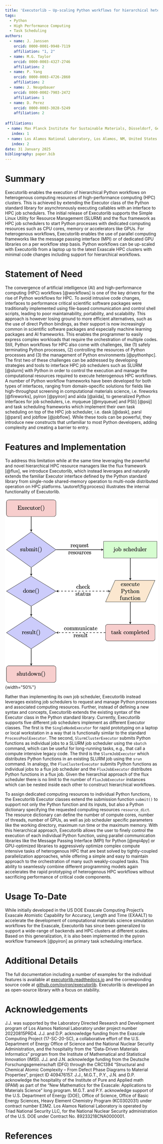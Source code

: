 ```yaml
---
title: 'Executorlib – Up-scaling Python workflows for hierarchical heterogenous high-performance computing'
tags:
  - Python
  - High Performance Computing
  - Task Scheduling
authors:
  - name: J. Janssen
    orcid: 0000-0001-9948-7119
    affiliation: "1, 2"
  - name: M.G. Taylor
    orcid: 0000-0003-4327-2746
    affiliation: 2
  - name: P. Yang
    orcid: 0000-0003-4726-2860
    affiliation: 2
  - name: J. Neugebauer
    orcid: 0000-0002-7903-2472
    affiliation: 1
  - name: D. Perez
    orcid: 0000-0003-3028-5249
    affiliation: 2

affiliations:
 - name: Max Planck Institute for Sustainable Materials, Düsseldorf, Germany
   index: 1
 - name: Los Alamos National Laboratory, Los Alamos, NM, United States of America
   index: 2
date: 31 January 2025
bibliography: paper.bib
---
```


# Summary
Executorlib enables the execution of hierarchical Python workflows on heterogenous computing resources of high-performance computing (HPC) clusters. This is achieved by extending the Executor class of the Python standard library for asynchronously executing callables with an interface to HPC job schedulers. The initial release of Executorlib supports the Simple Linux Utility for Resource Management (SLURM) and the flux framework as HPC job schedulers to start Python processes with dedicated computing resources such as CPU cores, memory or accelerators like GPUs. For heterogenous workflows, Executorlib enables the use of parallel computing frameworks like the message passing interface (MPI) or of dedicated GPU libraries on a per workflow step basis. Python workflows can be up-scaled with Executorlib from a laptop up to the latest Exascale HPC clusters with minimal code changes including support for hierarchical workflows. 

# Statement of Need
The convergence of artificial intelligence (AI) and high-performance computing (HPC) workflows [@workflows] is one of the key drivers for the rise of Python workflows for HPC. To avoid intrusive code changes, interfaces to performance critical scientific software packages were traditionally implemented using file-based communication and control shell scripts, leading to poor maintainability, portability, and scalability. This approach is however losing ground to more efficient alternatives, such as the use of direct Python bindings, as their support is now increasingly common in scientific software packages and especially machine learning packages and AI frameworks. This enables the programmer to easily express complex workloads that require the orchestration of multiple codes. Still, Python workflows for HPC also come with challenges, like (1) safely terminating Python processes, (2) controlling the resources of Python processes and (3) the management of Python environments [@pythonhpc]. The first two of these challenges can be addressed by developing strategies and tools to interface HPC job schedulers such as SLURM [@slurm] with Python in order to control the execution and manage the computational resources required to execute heterogenous HPC workflows. A number of Python workflow frameworks have been developed for both types of interfaces, ranging from domain-specific solutions for fields like high-throughput screening in computational materials science, i.e. fireworks [@fireworks], pyiron [@pyiron] and aiida [@aiida], to generalized Python interfaces for job schedulers, i.e. myqueue [@myqueue] and PSI/j [@psij] and task scheduling frameworks which implement their own task scheduling on top of the HPC job scheduler, i.e. dask [@dask], parsl [@parsl] and jobflow [@jobflow]. While these tools can be powerful, they introduce new constructs that unfamiliar to most Python developers, adding complexity and creating a barrier to entry.

# Features and Implementation
To address this limitation while at the same time leveraging the powerful and novel hierarchical HPC resource managers like the flux framework [@flux], we introduce Executorlib, which instead leverages and naturally extends the familiar Executor interface defined by the Python standard library from single-node shared-memory operation to multi-node distributed operation on HPC platforms. \autoref{fig:process} illustrates the internal functionality of Executorlib.

![Illustration of the communication between the Executorlib Executor, the job scheduler and the Python process to asynchronously execute the submitted Python function (on the right).\label{fig:process}](process.png){width="50%"}

Rather than implementing its own job scheduler, Executorlib instead leverages existing job schedulers to request and manage Python processes and associated computing resources. Further, instead of defining a new syntax and concepts, Executorlib extends the existing syntax of the Executor class in the Python standard library. Currently, Executorlib supports five different job schedulers implement as different Executor classes. The first is the `SingleNodeExecutor` for rapid prototyping on a laptop or local workstation in a way that is functionally similar to the standard `ProcessPoolExecutor`. The second, `SlurmClusterExecutor` submits Python functions as individual jobs to a SLURM job scheduler using the `sbatch` command, which can be useful for long-running tasks, e.g., that call a compute intensive legacy code. The third is the `SlurmJobExecutor` which distributes Python functions in an existing SLURM job using the `srun` command. In analogy, the `FluxClusterExecutor` submits Python functions as individual jobs to a flux job scheduler and the `FluxJobExecutor` distributes Python functions in a flux job. Given the hierarchial approach of the flux scheduler there is no limit to the number of `FluxJobExecutor` instances which can be nested inside each other to construct hierarchical workflows. 

To assign dedicated computing resources to individual Python functions, the Executorlib Executor classes extend the submission function `submit()` to support not only the Python function and its inputs, but also a Python dictionary specifying the requested computing resources `resource_dict`. The resource dictionary can define the number of compute cores, number of threads, number of GPUs, as well as job scheduler specific parameters like the working directory, maximum run time or the maximum memory. With this hierarchical approach, Executorlib allows the user to finely control the execution of each individual Python function, using parallel communication libraries like the Message Passing Interface (MPI) for Python [@mpi4py] or GPU-optimized libraries to aggressively optimize complex compute intensive tasks of heterogenous HPC that are best solved by tightly-coupled parallelization approaches, while offering a simple and easy to maintain approach to the orchestration of many such weakly-coupled tasks. This ability to seamlessly combine different programming models again accelerates the rapid prototyping of heterogenous HPC workflows without sacrificing performance of critical code components.

# Usage To-Date 
While initially developed in the US DOE Exascale Computing Project’s Exascale Atomistic Capability for Accuracy, Length and Time (EXAALT) to accelerate the development of computational materials science simulation workflows for the Exascale, Executorlib has since been generalized to support a wide-range of backends and HPC clusters at different scales. Based on this generalization, it is also been implemented in the pyiron workflow framework [@pyiron] as primary task scheduling interface. 

# Additional Details 
The full documentation including a number of examples for the individual features is available at [executorlib.readthedocs.io](https://executorlib.readthedocs.io) and the corresponding source code at [github.com/pyiron/executorlib](https://github.com/pyiron/executorlib). Executorlib is developed an as open-source library with a focus on stability. 

# Acknowledgements
J.J. was supported by the Laboratory Directed Research and Development program of Los Alamos National Laboratory under project number 20220815PRD4. J.J. and D.P. acknowledge funding from the Exascale Computing Project (17-SC-20-SC), a collaborative effort of the U.S. Department of Energy Office of Science and the National Nuclear Security Administration, and the hospitality from the “Data-Driven Materials Informatics” program from the Institute of Mathematical and Statistical Innovation (IMSI). J.J. and J.N. acknowledge funding from the Deutsche Forschungsgemeinschaft (DFG) through the CRC1394 “Structural and Chemical Atomic Complexity – From Defect Phase Diagrams to Material Properties”, project ID 409476157. J.J., M.G.T., P.Y., J.N. and D.P. acknowledge the hospitality of the Institute of Pure and Applied math (IPAM) as part of the “New Mathematics for the Exascale: Applications to Materials Science” long program. M.G.T. and P.Y. acknowledge support of the U.S. Department of Energy (DOE), Office of Science, Office of Basic Energy Sciences, Heavy Element Chemistry Program (KC0302031) under contract number E3M2. Los Alamos National Laboratory is operated by Triad National Security LLC, for the National Nuclear Security administration of the U.S. DOE under Contract No. 89233218CNA0000001.

# References
